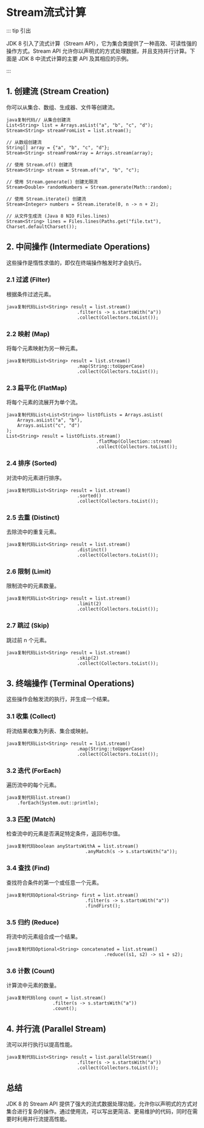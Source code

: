 # Stream流式计算

::: tip 引出

JDK 8 引入了流式计算（Stream API），它为集合类提供了一种高效、可读性强的操作方式。Stream API 允许你以声明式的方式处理数据，并且支持并行计算。下面是 JDK 8 中流式计算的主要 API 及其相应的示例。

:::

## 1. **创建流 (Stream Creation)**

你可以从集合、数组、生成器、文件等创建流。

```
java复制代码// 从集合创建流
List<String> list = Arrays.asList("a", "b", "c", "d");
Stream<String> streamFromList = list.stream();

// 从数组创建流
String[] array = {"a", "b", "c", "d"};
Stream<String> streamFromArray = Arrays.stream(array);

// 使用 Stream.of() 创建流
Stream<String> stream = Stream.of("a", "b", "c");

// 使用 Stream.generate() 创建无限流
Stream<Double> randomNumbers = Stream.generate(Math::random);

// 使用 Stream.iterate() 创建流
Stream<Integer> numbers = Stream.iterate(0, n -> n + 2);

// 从文件生成流 (Java 8 NIO Files.lines)
Stream<String> lines = Files.lines(Paths.get("file.txt"), Charset.defaultCharset());
```

## 2. **中间操作 (Intermediate Operations)**

这些操作是惰性求值的，即仅在终端操作触发时才会执行。

### 2.1 **过滤 (Filter)**

根据条件过滤元素。

```
java复制代码List<String> result = list.stream()
                          .filter(s -> s.startsWith("a"))
                          .collect(Collectors.toList());
```

### 2.2 **映射 (Map)**

将每个元素映射为另一种元素。

```
java复制代码List<String> result = list.stream()
                          .map(String::toUpperCase)
                          .collect(Collectors.toList());
```

### 2.3 **扁平化 (FlatMap)**

将每个元素的流展开为单个流。

```
java复制代码List<List<String>> listOfLists = Arrays.asList(
    Arrays.asList("a", "b"),
    Arrays.asList("c", "d")
);
List<String> result = listOfLists.stream()
                                 .flatMap(Collection::stream)
                                 .collect(Collectors.toList());
```

### 2.4 **排序 (Sorted)**

对流中的元素进行排序。

```
java复制代码List<String> result = list.stream()
                          .sorted()
                          .collect(Collectors.toList());
```

### 2.5 **去重 (Distinct)**

去除流中的重复元素。

```
java复制代码List<String> result = list.stream()
                          .distinct()
                          .collect(Collectors.toList());
```

### 2.6 **限制 (Limit)**

限制流中的元素数量。

```
java复制代码List<String> result = list.stream()
                          .limit(2)
                          .collect(Collectors.toList());
```

### 2.7 **跳过 (Skip)**

跳过前 n 个元素。

```
java复制代码List<String> result = list.stream()
                          .skip(2)
                          .collect(Collectors.toList());
```

## 3. **终端操作 (Terminal Operations)**

这些操作会触发流的执行，并生成一个结果。

### 3.1 **收集 (Collect)**

将流结果收集为列表、集合或映射。

```
java复制代码List<String> result = list.stream()
                          .map(String::toUpperCase)
                          .collect(Collectors.toList());
```

### 3.2 **迭代 (ForEach)**

遍历流中的每个元素。

```
java复制代码list.stream()
    .forEach(System.out::println);
```

### 3.3 **匹配 (Match)**

检查流中的元素是否满足特定条件，返回布尔值。

```
java复制代码boolean anyStartsWithA = list.stream()
                             .anyMatch(s -> s.startsWith("a"));
```

### 3.4 **查找 (Find)**

查找符合条件的第一个或任意一个元素。

```
java复制代码Optional<String> first = list.stream()
                             .filter(s -> s.startsWith("a"))
                             .findFirst();
```

### 3.5 **归约 (Reduce)**

将流中的元素组合成一个结果。

```
java复制代码Optional<String> concatenated = list.stream()
                                    .reduce((s1, s2) -> s1 + s2);
```

### 3.6 **计数 (Count)**

计算流中元素的数量。

```
java复制代码long count = list.stream()
                 .filter(s -> s.startsWith("a"))
                 .count();
```

## 4. **并行流 (Parallel Stream)**

流可以并行执行以提高性能。

```
java复制代码List<String> result = list.parallelStream()
                          .filter(s -> s.startsWith("a"))
                          .collect(Collectors.toList());
```

## 总结

JDK 8 的 Stream API 提供了强大的流式数据处理功能，允许你以声明式的方式对集合进行复杂的操作。通过使用流，可以写出更简洁、更易维护的代码，同时在需要时利用并行流提高性能。